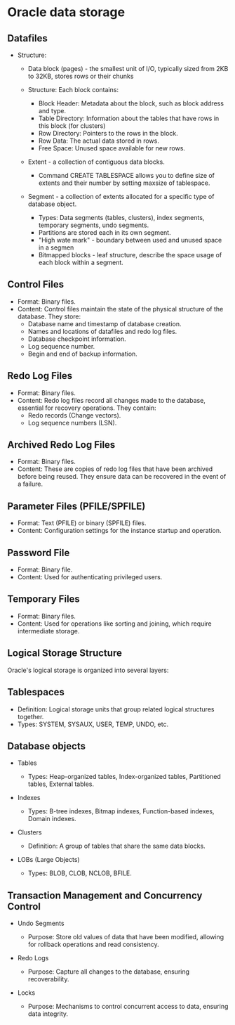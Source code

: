 # Oracle data storage

## Datafiles

- Structure:

  - Data block (pages) - the smallest unit of I/O, typically sized from 2KB to 32KB, stores rows or their chunks

  - Structure: Each block contains:
    - Block Header: Metadata about the block, such as block address and type.
    - Table Directory: Information about the tables that have rows in this block (for clusters)
    - Row Directory: Pointers to the rows in the block.
    - Row Data: The actual data stored in rows.
    - Free Space: Unused space available for new rows.


  - Extent - a collection of contiguous data blocks.
    - Command CREATE TABLESPACE allows you to define size of extents and their number by setting maxsize of tablespace.

  - Segment - a collection of extents allocated for a specific type of database object. 
    - Types: Data segments (tables, clusters), index segments, temporary segments, undo segments.
    - Partitions are stored each in its own segment.
    - "High wate mark" - boundary between used and unused space in a segmen
    - Bitmapped blocks - leaf structure, describe the space usage of each block within a segment.

## Control Files
- Format: Binary files.
- Content: Control files maintain the state of the physical structure of the database. They store:
  - Database name and timestamp of database creation.
  - Names and locations of datafiles and redo log files.
  - Database checkpoint information.
  - Log sequence number.
  - Begin and end of backup information.

## Redo Log Files
- Format: Binary files.
- Content: Redo log files record all changes made to the database, essential for recovery operations. They contain:
  - Redo records (Change vectors).
  - Log sequence numbers (LSN).

## Archived Redo Log Files
- Format: Binary files.
- Content: These are copies of redo log files that have been archived before being reused. They ensure data can be recovered in the event of a failure.

## Parameter Files (PFILE/SPFILE)
- Format: Text (PFILE) or binary (SPFILE) files.
- Content: Configuration settings for the instance startup and operation.

## Password File
- Format: Binary file.
- Content: Used for authenticating privileged users.

## Temporary Files
- Format: Binary files.
- Content: Used for operations like sorting and joining, which require intermediate storage.

## Logical Storage Structure
Oracle's logical storage is organized into several layers:

## Tablespaces
- Definition: Logical storage units that group related logical structures together.
- Types: SYSTEM, SYSAUX, USER, TEMP, UNDO, etc.


## Database objects

- Tables
  - Types: Heap-organized tables, Index-organized tables, Partitioned tables, External tables.

- Indexes
  - Types: B-tree indexes, Bitmap indexes, Function-based indexes, Domain indexes.

- Clusters
  - Definition: A group of tables that share the same data blocks.

- LOBs (Large Objects)
  - Types: BLOB, CLOB, NCLOB, BFILE.

## Transaction Management and Concurrency Control

- Undo Segments
  - Purpose: Store old values of data that have been modified, allowing for rollback operations and read consistency.

- Redo Logs
  - Purpose: Capture all changes to the database, ensuring recoverability.

- Locks
  - Purpose: Mechanisms to control concurrent access to data, ensuring data integrity.
